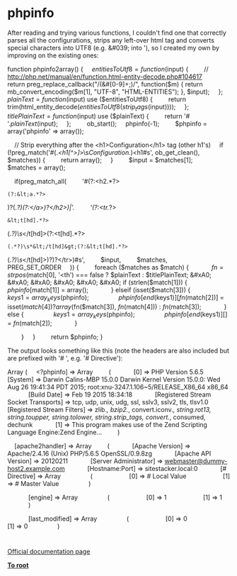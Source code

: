 # phpinfo





After reading and trying various functions, I couldn&apos;t find one that correctly parses all the configurations, strips any left-over html tag and converts special characters into UTF8 (e.g. &amp;#039; into &apos;), so I created my own by improving on the existing ones:

function phpinfo2array() {
&#xA0; &#xA0; $entitiesToUtf8 = function($input) {
&#xA0; &#xA0; &#xA0; &#xA0; // http://php.net/manual/en/function.html-entity-decode.php#104617
&#xA0; &#xA0; &#xA0; &#xA0; return preg_replace_callback(&quot;/(&amp;#[0-9]+;)/&quot;, function($m) { return mb_convert_encoding($m[1], &quot;UTF-8&quot;, &quot;HTML-ENTITIES&quot;); }, $input);
&#xA0; &#xA0; };
&#xA0; &#xA0; $plainText = function($input) use ($entitiesToUtf8) {
&#xA0; &#xA0; &#xA0; &#xA0; return trim(html_entity_decode($entitiesToUtf8(strip_tags($input))));
&#xA0; &#xA0; };
&#xA0; &#xA0; $titlePlainText = function($input) use ($plainText) {
&#xA0; &#xA0; &#xA0; &#xA0; return &apos;# &apos;.$plainText($input);
&#xA0; &#xA0; };
&#xA0; &#xA0; 
&#xA0; &#xA0; ob_start();
&#xA0; &#xA0; phpinfo(-1);
&#xA0; &#xA0; 
&#xA0; &#xA0; $phpinfo = array(&apos;phpinfo&apos; =&gt; array());

&#xA0; &#xA0; // Strip everything after the &lt;h1&gt;Configuration&lt;/h1&gt; tag (other h1&apos;s)
&#xA0; &#xA0; if (!preg_match(&apos;#(.*&lt;h1[^&gt;]*&gt;\s*Configuration.*)&lt;h1#s&apos;, ob_get_clean(), $matches)) {
&#xA0; &#xA0; &#xA0; &#xA0; return array();
&#xA0; &#xA0; }
&#xA0; &#xA0; 
&#xA0; &#xA0; $input = $matches[1];
&#xA0; &#xA0; $matches = array();

&#xA0; &#xA0; if(preg_match_all(
&#xA0; &#xA0; &#xA0; &#xA0; &apos;#(?:&lt;h2.*?>
```
(?:&lt;a.*?>
```
)?(.*?)(?:&lt;\/a&gt;)?&lt;\/h2&gt;)|&apos;.
&#xA0; &#xA0; &#xA0; &#xA0; &apos;(?:&lt;tr.*?>
```
&lt;t[hd].*?>
```
(.*?)\s*&lt;/t[hd]&gt;(?:&lt;t[hd].*?>
```
(.*?)\s*&lt;/t[hd]&gt;(?:&lt;t[hd].*?>
```
(.*?)\s*&lt;/t[hd]&gt;)?)?&lt;/tr&gt;)#s&apos;,
&#xA0; &#xA0; &#xA0; &#xA0; $input, 
&#xA0; &#xA0; &#xA0; &#xA0; $matches, 
&#xA0; &#xA0; &#xA0; &#xA0; PREG_SET_ORDER
&#xA0; &#xA0; )) {
&#xA0; &#xA0; &#xA0; &#xA0; foreach ($matches as $match) {
&#xA0; &#xA0; &#xA0; &#xA0; &#xA0; &#xA0; $fn = strpos($match[0], &apos;&lt;th&apos;) === false ? $plainText : $titlePlainText;
&#xA0; &#xA0; &#xA0; &#xA0; &#xA0; &#xA0; if (strlen($match[1])) {
&#xA0; &#xA0; &#xA0; &#xA0; &#xA0; &#xA0; &#xA0; &#xA0; $phpinfo[$match[1]] = array();
&#xA0; &#xA0; &#xA0; &#xA0; &#xA0; &#xA0; } elseif (isset($match[3])) {
&#xA0; &#xA0; &#xA0; &#xA0; &#xA0; &#xA0; &#xA0; &#xA0; $keys1 = array_keys($phpinfo);
&#xA0; &#xA0; &#xA0; &#xA0; &#xA0; &#xA0; &#xA0; &#xA0; $phpinfo[end($keys1)][$fn($match[2])] = isset($match[4]) ? array($fn($match[3]), $fn($match[4])) : $fn($match[3]);
&#xA0; &#xA0; &#xA0; &#xA0; &#xA0; &#xA0; } else {
&#xA0; &#xA0; &#xA0; &#xA0; &#xA0; &#xA0; &#xA0; &#xA0; $keys1 = array_keys($phpinfo);
&#xA0; &#xA0; &#xA0; &#xA0; &#xA0; &#xA0; &#xA0; &#xA0; $phpinfo[end($keys1)][] = $fn($match[2]);
&#xA0; &#xA0; &#xA0; &#xA0; &#xA0; &#xA0; }

&#xA0; &#xA0; &#xA0; &#xA0; }
&#xA0; &#xA0; }
&#xA0; &#xA0; 
&#xA0; &#xA0; return $phpinfo;
}

The output looks something like this (note the headers are also included but are prefixed with &apos;# &apos;, e.g. &apos;# Directive&apos;):

Array
(
&#xA0; &#xA0; <?phpinfo] =&gt; Array
&#xA0; &#xA0; &#xA0; &#xA0; (
&#xA0; &#xA0; &#xA0; &#xA0; &#xA0; &#xA0; [0] =&gt; PHP Version 5.6.5
&#xA0; &#xA0; &#xA0; &#xA0; &#xA0; &#xA0; [System] =&gt; Darwin Calins-MBP 15.0.0 Darwin Kernel Version 15.0.0: Wed Aug 26 19:41:34 PDT 2015; root:xnu-3247.1.106~5/RELEASE_X86_64 x86_64
&#xA0; &#xA0; &#xA0; &#xA0; &#xA0; &#xA0; [Build Date] =&gt; Feb 19 2015 18:34:18
&#xA0; &#xA0; &#xA0; &#xA0; &#xA0; &#xA0; [Registered Stream Socket Transports] =&gt; tcp, udp, unix, udg, ssl, sslv3, sslv2, tls, tlsv1.0
&#xA0; &#xA0; &#xA0; &#xA0; &#xA0; &#xA0; [Registered Stream Filters] =&gt; zlib.*, bzip2.*, convert.iconv.*, string.rot13, string.toupper, string.tolower, string.strip_tags, convert.*, consumed, dechunk
&#xA0; &#xA0; &#xA0; &#xA0; &#xA0; &#xA0; [1] =&gt; This program makes use of the Zend Scripting Language Engine:Zend&#xA0;Engine...
&#xA0; &#xA0; &#xA0; &#xA0; )

&#xA0; &#xA0; [apache2handler] =&gt; Array
&#xA0; &#xA0; &#xA0; &#xA0; (
&#xA0; &#xA0; &#xA0; &#xA0; &#xA0; &#xA0; [Apache Version] =&gt; Apache/2.4.16 (Unix) PHP/5.6.5 OpenSSL/0.9.8zg
&#xA0; &#xA0; &#xA0; &#xA0; &#xA0; &#xA0; [Apache API Version] =&gt; 20120211
&#xA0; &#xA0; &#xA0; &#xA0; &#xA0; &#xA0; [Server Administrator] =&gt; webmaster@dummy-host2.example.com
&#xA0; &#xA0; &#xA0; &#xA0; &#xA0; &#xA0; [Hostname:Port] =&gt; sitestacker.local:0
&#xA0; &#xA0; &#xA0; &#xA0; &#xA0; &#xA0; [# Directive] =&gt; Array
&#xA0; &#xA0; &#xA0; &#xA0; &#xA0; &#xA0; &#xA0; &#xA0; (
&#xA0; &#xA0; &#xA0; &#xA0; &#xA0; &#xA0; &#xA0; &#xA0; &#xA0; &#xA0; [0] =&gt; # Local Value
&#xA0; &#xA0; &#xA0; &#xA0; &#xA0; &#xA0; &#xA0; &#xA0; &#xA0; &#xA0; [1] =&gt; # Master Value
&#xA0; &#xA0; &#xA0; &#xA0; &#xA0; &#xA0; &#xA0; &#xA0; )

&#xA0; &#xA0; &#xA0; &#xA0; &#xA0; &#xA0; [engine] =&gt; Array
&#xA0; &#xA0; &#xA0; &#xA0; &#xA0; &#xA0; &#xA0; &#xA0; (
&#xA0; &#xA0; &#xA0; &#xA0; &#xA0; &#xA0; &#xA0; &#xA0; &#xA0; &#xA0; [0] =&gt; 1
&#xA0; &#xA0; &#xA0; &#xA0; &#xA0; &#xA0; &#xA0; &#xA0; &#xA0; &#xA0; [1] =&gt; 1
&#xA0; &#xA0; &#xA0; &#xA0; &#xA0; &#xA0; &#xA0; &#xA0; )

&#xA0; &#xA0; &#xA0; &#xA0; &#xA0; &#xA0; [last_modified] =&gt; Array
&#xA0; &#xA0; &#xA0; &#xA0; &#xA0; &#xA0; &#xA0; &#xA0; (
&#xA0; &#xA0; &#xA0; &#xA0; &#xA0; &#xA0; &#xA0; &#xA0; &#xA0; &#xA0; [0] =&gt; 0
&#xA0; &#xA0; &#xA0; &#xA0; &#xA0; &#xA0; &#xA0; &#xA0; &#xA0; &#xA0; [1] =&gt; 0
&#xA0; &#xA0; &#xA0; &#xA0; &#xA0; &#xA0; &#xA0; &#xA0; )

  

#

[Official documentation page](https://www.php.net/manual/en/function.phpinfo.php)

**[To root](/README.md)**